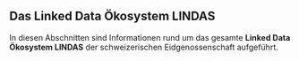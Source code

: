 ## Das Linked Data Ökosystem LINDAS

In diesen Abschnitten sind Informationen rund um das gesamte **Linked Data Ökosystem LINDAS** der schweizerischen Eidgenossenschaft aufgeführt.